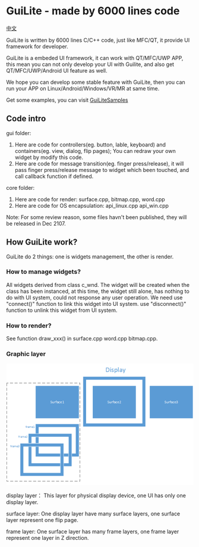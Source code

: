 # GuiLite - made by 6000 lines code
[中文](README-cn.md)

GuiLite is written by 6000 lines C/C++ code, just like MFC/QT, it provide UI framework for developer.

GuiLite is a embeded UI framework, it can work with QT/MFC/UWP APP, this mean you can not only develop your UI with Guilite, and also get QT/MFC/UWP/Android UI feature as well.

We hope you can develop some stable feature with GuiLite, then you can run your APP on Linux/Android/Windows/VR/MR at same time.

Get some examples, you can visit [GuiLiteSamples](https://github.com/idea4good/GuiLiteSamples)

## Code intro
gui folder:
1. Here are code for controllers(eg. button, lable, keyboard) and containers(eg. view, dialog, flip pages); You can redraw your own widget by modify this code.
2. Here are code for message transition(eg. finger press/release), it will pass finger press/release message to widget which been touched, and call callback function if defined.

core folder:
1. Here are code for render: surface.cpp, bitmap.cpp, word.cpp
2. Here are code for OS encapsulation: api_linux.cpp api_win.cpp

Note: For some review reason, some files havn't been published, they will be released in Dec 2107.

## How GuiLite work?
GuiLite do 2 things: one is widgets management, the other is render.

### How to manage widgets?
All widgets derived from class c_wnd. The widget will be created when the class has been instanced, at this time, the widget still alone, has nothing to do with UI system, could not response any user operation. We need use "connect()" function to link this widget into UI system. use "disconnect()" function to unlink this widget from UI system.

### How to render?
See function draw_xxx() in surface.cpp word.cpp bitmap.cpp.

### Graphic layer
![Graphic layer](GraphicLayer.png)

display layer：
This layer for physical display device, one UI has only one display layer.

surface layer:
One display layer have many surface layers, one surface layer represent one flip page.

frame layer:
One surface layer has many frame layers, one frame layer represent one layer in Z direction.